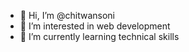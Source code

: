 - 👋 Hi, I’m @chitwansoni
- 👀 I’m interested in web development
- 🌱 I’m currently learning technical skills

<!---
chitwansoni/chitwansoni is a ✨ special ✨ repository because its `README.md` (this file) appears on your GitHub profile.
You can click the Preview link to take a look at your changes.
--->
